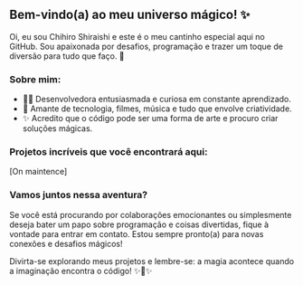 ## Bem-vindo(a) ao meu universo mágico! ✨

Oi, eu sou Chihiro Shiraishi e este é o meu cantinho especial aqui no GitHub. Sou apaixonada por desafios, programação e trazer um toque de diversão para tudo que faço. 🚀

### Sobre mim:

- 👩‍💻 Desenvolvedora entusiasmada e curiosa em constante aprendizado.
- 🎉 Amante de tecnologia, filmes, música e tudo que envolve criatividade.
- ✨ Acredito que o código pode ser uma forma de arte e procuro criar soluções mágicas.

### Projetos incríveis que você encontrará aqui:

[On maintence]

### Vamos juntos nessa aventura?

Se você está procurando por colaborações emocionantes ou simplesmente deseja bater um papo sobre programação e coisas divertidas, fique à vontade para entrar em contato. Estou sempre pronto(a) para novas conexões e desafios mágicos!

Divirta-se explorando meus projetos e lembre-se: a magia acontece quando a imaginação encontra o código! ✨🔮✨


<!---
ChihiroShiraishi/ChihiroShiraishi is a ✨ special ✨ repository because its `README.md` (this file) appears on your GitHub profile.
You can click the Preview link to take a look at your changes.
--->
